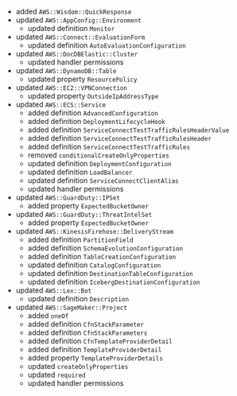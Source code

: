 - added `AWS::Wisdom::QuickResponse`
- updated `AWS::AppConfig::Environment`
  - updated definition `Monitor`
- updated `AWS::Connect::EvaluationForm`
  - updated definition `AutoEvaluationConfiguration`
- updated `AWS::DocDBElastic::Cluster`
  - updated handler permissions
- updated `AWS::DynamoDB::Table`
  - updated property `ResourcePolicy`
- updated `AWS::EC2::VPNConnection`
  - updated property `OutsideIpAddressType`
- updated `AWS::ECS::Service`
  - added definition `AdvancedConfiguration`
  - added definition `DeploymentLifecycleHook`
  - added definition `ServiceConnectTestTrafficRulesHeaderValue`
  - added definition `ServiceConnectTestTrafficRulesHeader`
  - added definition `ServiceConnectTestTrafficRules`
  - removed `conditionalCreateOnlyProperties`
  - updated definition `DeploymentConfiguration`
  - updated definition `LoadBalancer`
  - updated definition `ServiceConnectClientAlias`
  - updated handler permissions
- updated `AWS::GuardDuty::IPSet`
  - added property `ExpectedBucketOwner`
- updated `AWS::GuardDuty::ThreatIntelSet`
  - added property `ExpectedBucketOwner`
- updated `AWS::KinesisFirehose::DeliveryStream`
  - added definition `PartitionField`
  - added definition `SchemaEvolutionConfiguration`
  - added definition `TableCreationConfiguration`
  - updated definition `CatalogConfiguration`
  - updated definition `DestinationTableConfiguration`
  - updated definition `IcebergDestinationConfiguration`
- updated `AWS::Lex::Bot`
  - updated definition `Description`
- updated `AWS::SageMaker::Project`
  - added `oneOf`
  - added definition `CfnStackParameter`
  - added definition `CfnStackParameters`
  - added definition `CfnTemplateProviderDetail`
  - added definition `TemplateProviderDetail`
  - added property `TemplateProviderDetails`
  - updated `createOnlyProperties`
  - updated `required`
  - updated handler permissions
